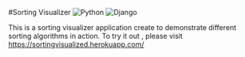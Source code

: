 #Sorting Visualizer
![Python](https://img.shields.io/badge/Python-blue) ![Django](https://img.shields.io/badge/Django-yellow)

This is a sorting visualizer application create to demonstrate different sorting algorithms in action.
To try it out , please visit https://sortingvisualized.herokuapp.com/